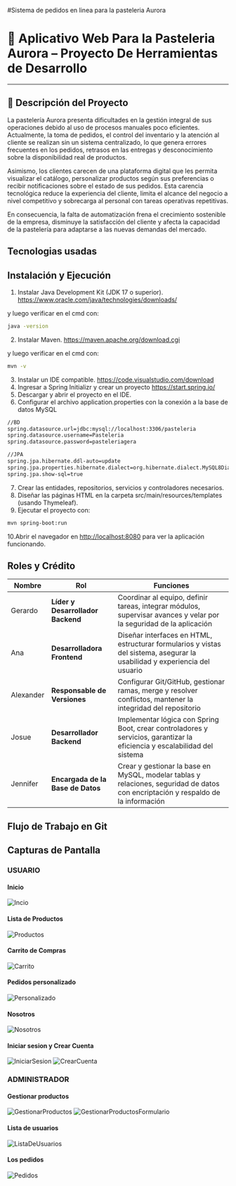 #Sistema de pedidos en linea para la pasteleria Aurora
# 🛒 Aplicativo Web Para la Pasteleria Aurora – Proyecto De Herramientas de Desarrollo
---
## 📘 Descripción del Proyecto
La pastelería Aurora presenta dificultades en la gestión integral de sus operaciones debido al uso de procesos manuales poco eficientes. Actualmente, la toma de pedidos, el control del inventario y la atención al cliente se realizan sin un sistema centralizado, lo que genera errores frecuentes en los pedidos, retrasos en las entregas y desconocimiento sobre la disponibilidad real de productos.

Asimismo, los clientes carecen de una plataforma digital que les permita visualizar el catálogo, personalizar productos según sus preferencias o recibir notificaciones sobre el estado de sus pedidos. Esta carencia tecnológica reduce la experiencia del cliente, limita el alcance del negocio a nivel competitivo y sobrecarga al personal con tareas operativas repetitivas.

En consecuencia, la falta de automatización frena el crecimiento sostenible de la empresa, disminuye la satisfacción del cliente y afecta la capacidad de la pastelería para adaptarse a las nuevas demandas del mercado.

## Tecnologias usadas





## Instalación y Ejecución

1. Instalar Java Development Kit (JDK 17 o superior). <https://www.oracle.com/java/technologies/downloads/>

y luego verificar en el cmd con:
```bash
java -version
```

2. Instalar Maven. <https://maven.apache.org/download.cgi>

y luego verificar en el cmd con:
```bash
mvn -v
```

3. Instalar un IDE compatible. <https://code.visualstudio.com/download>
4. Ingresar a Spring Initializr y crear un proyecto <https://start.spring.io/>
5. Descargar y abrir el proyecto en el IDE.
6. Configurar el archivo application.properties con la conexión a la base de datos MySQL
```bash
//BD
spring.datasource.url=jdbc:mysql://localhost:3306/pasteleria
spring.datasource.username=Pasteleria
spring.datasource.password=pasteleriagera

//JPA
spring.jpa.hibernate.ddl-auto=update
spring.jpa.properties.hibernate.dialect=org.hibernate.dialect.MySQL8Dialect
spring.jpa.show-sql=true
```
7. Crear las entidades, repositorios, servicios y controladores necesarios.
8. Diseñar las páginas HTML en la carpeta src/main/resources/templates (usando Thymeleaf).
9. Ejecutar el proyecto con:
```bash
mvn spring-boot:run
```
10.Abrir el navegador en <http://localhost:8080> para ver la aplicación funcionando.



## Roles y Crédito

| Nombre   | Rol                          | Funciones                                                                 |
|----------|------------------------------|----------------------------------------------------------------------------|
| Gerardo  | **Líder y Desarrollador Backend**       | Coordinar al equipo, definir tareas, integrar módulos, supervisar avances y velar por la seguridad de la aplicación |
| Ana      | **Desarrolladora Frontend**  | Diseñar interfaces en HTML, estructurar formularios y vistas del sistema, asegurar la usabilidad y experiencia del usuario |
| Alexander| **Responsable de Versiones** | Configurar Git/GitHub, gestionar ramas, merge y resolver conflictos, mantener la integridad del repositorio |
| Josue    | **Desarrollador Backend**    | Implementar lógica con Spring Boot, crear controladores y servicios, garantizar la eficiencia y escalabilidad del sistema |
| Jennifer | **Encargada de la Base de Datos** | Crear y gestionar la base en MySQL, modelar tablas y relaciones, seguridad de datos con encriptación y respaldo de la información |


## Flujo de Trabajo en Git






## Capturas de Pantalla

### **USUARIO**

#### **Inicio**
![Incio](img/Inicio_Usuario.png)

#### **Lista de Productos**
![Productos](img/Catalogo_Usuario.png)

#### **Carrito de Compras**
![Carrito](img/Carrito_Usuario.png)

#### **Pedidos personalizado**
![Personalizado](img/Personalizado_Usuario.png)

#### **Nosotros**
![Nosotros](img/Nosotros_Usuario.png)

#### **Iniciar sesion y Crear Cuenta**
![IniciarSesion](img/InicioDeSesion_Usuario.png)
![CrearCuenta](img/CrearCuenta_Usuario.png)


### **ADMINISTRADOR**

#### **Gestionar productos**
![GestionarProductos](img/GestionarProductos_Admin.png)
![GestionarProductosFormulario](img/GestionarProductosFormulario_Admin.png)

#### **Lista de usuarios**
![ListaDeUsuarios](img/ListaUsuarios_Admin.png)

#### **Los pedidos**
![Pedidos](img/Pedidos_Admin.png)
